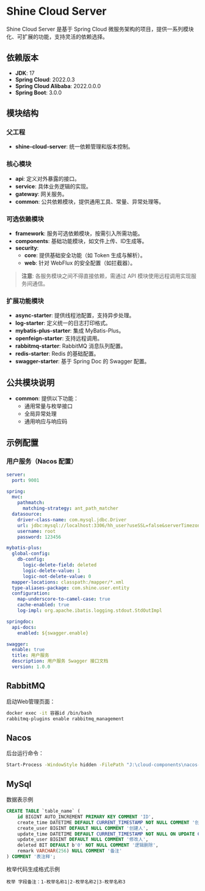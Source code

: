 # Shine Cloud Server

Shine Cloud Server 是基于 Spring Cloud 微服务架构的项目，提供一系列模块化、可扩展的功能，支持灵活的依赖选择。

## 依赖版本

- **JDK**: 17
- **Spring Cloud**: 2022.0.3
- **Spring Cloud Alibaba**: 2022.0.0.0
- **Spring Boot**: 3.0.0

## 模块结构

### 父工程

- **shine-cloud-server**: 统一依赖管理和版本控制。

### 核心模块

- **api**: 定义对外暴露的接口。
- **service**: 具体业务逻辑的实现。
- **gateway**: 网关服务。
- **common**: 公共依赖模块，提供通用工具、常量、异常处理等。

### 可选依赖模块

- **framework**: 服务可选依赖模块，按需引入所需功能。
- **components**: 基础功能模块，如文件上传、ID生成等。
- **security**:
    - **core**: 提供基础安全功能（如 Token 生成与解析）。
    - **web**: 针对 WebFlux 的安全配置（如拦截器）。

> **注意**: 各服务模块之间不得直接依赖，需通过 API 模块使用远程调用实现服务间通信。

### 扩展功能模块

- **async-starter**: 提供线程池配置，支持异步处理。
- **log-starter**: 定义统一的日志打印格式。
- **mybatis-plus-starter**: 集成 MyBatis-Plus。
- **openfeign-starter**: 支持远程调用。
- **rabbitmq-starter**: RabbitMQ 消息队列配置。
- **redis-starter**: Redis 的基础配置。
- **swagger-starter**: 基于 Spring Doc 的 Swagger 配置。

## 公共模块说明

- **common**: 提供以下功能：
    - 通用常量与枚举接口
    - 全局异常处理
    - 通用响应与响应码

## 示例配置

### 用户服务（Nacos 配置）

```yaml
server:
  port: 9001

spring:
  mvc:
    pathmatch:
      matching-strategy: ant_path_matcher
  datasource:
    driver-class-name: com.mysql.jdbc.Driver
    url: jdbc:mysql://localhost:3306/hh_user?useSSL=false&serverTimezone=Asia/Shanghai&characterEncoding=utf8&useUnicode=true
    username: root
    password: 123456

mybatis-plus:
  global-config:
    db-config:
      logic-delete-field: deleted
      logic-delete-value: 1
      logic-not-delete-value: 0
  mapper-locations: classpath:/mapper/*.xml
  type-aliases-package: com.shine.user.entity
  configuration:
    map-underscore-to-camel-case: true
    cache-enabled: true
    log-impl: org.apache.ibatis.logging.stdout.StdOutImpl

springdoc:
  api-docs:
    enabled: ${swagger.enable}

swagger:
  enable: true
  title: 用户服务
  description: 用户服务 Swagger 接口文档
  version: 1.0.0
```

## RabbitMQ

启动Web管理页面：

```bash
docker exec -it 容器id /bin/bash
rabbitmq-plugins enable rabbitmq_management  
```

## Nacos

后台运行命令：

```bash
Start-Process -WindowStyle hidden -FilePath "J:\cloud-components\nacos-2.2.1\bin\startup.cmd"
```

## MySql

数据表示例

```sql
CREATE TABLE `table_name` (
    id BIGINT AUTO_INCREMENT PRIMARY KEY COMMENT 'ID',
    create_time DATETIME DEFAULT CURRENT_TIMESTAMP NOT NULL COMMENT '创建时间',
    create_user BIGINT DEFAULT NULL COMMENT '创建人',
    update_time DATETIME DEFAULT CURRENT_TIMESTAMP NOT NULL ON UPDATE CURRENT_TIMESTAMP COMMENT '修改时间',
    update_user BIGINT DEFAULT NULL COMMENT '修改人',
    deleted BIT DEFAULT b'0' NOT NULL COMMENT '逻辑删除',
    remark VARCHAR(256) NULL COMMENT '备注'
) COMMENT '表注释';
```

枚举代码生成格式示例

```text
枚举 字段备注：1-枚举名称1|2-枚举名称2|3-枚举名称3
```
